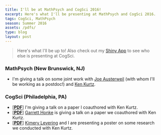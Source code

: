 ```yaml
---
title: I'll be at MathPsych and CogSci 2016!
excerpt: Here's what I'll be presenting at MathPsych and CogSci 2016.
tags: CogSci, MathPsych
season: Summer 2016
assets: /pdfs/
type: blog
layout: post
---
```


>Here's what I'll be up to! Also check out my [Shiny App](https://nolan.shinyapps.io/whos-at-cogsci/) to see who else is presenting at CogSci.

### MathPsych (New Brunswick, NJ)

- I'm giving a talk on some joint work with [Joe Austerweil](https://alab.psych.wisc.edu) (with whom I'll be working as a postdoc!) and [Ken Kurtz](https://www.binghamton.edu/psychology/people/kkurtz.html).

### CogSci (Philadelphia, PA)

- [**[PDF]({{page.assets}}/manuscripts/conaway-kurtz-cogsci2016.pdf)**] I'm giving a talk on a paper I coauthored with Ken Kurtz.
- [**[PDF]({{page.assets}}/manuscripts/honke-conaway-kurtz-cogsci2016.pdf)**] [Garrett Honke](http://bingweb.binghamton.edu/~ghonke1/) is giving a talk on a paper we coauthored with Ken Kurtz.
- [**[PDF]({{page.assets}}/posters/cogsci2016.pdf)**] [Kimery Levering](https://www.marist.edu/sbs/facviewer.html?uid=487) and I are presenting a poster on some research we conducted with Ken Kurtz.
